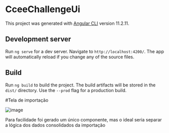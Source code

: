# CceeChallengeUi

This project was generated with [Angular CLI](https://github.com/angular/angular-cli) version 11.2.11.

## Development server

Run `ng serve` for a dev server. Navigate to `http://localhost:4200/`. The app will automatically reload if you change any of the source files.

## Build

Run `ng build` to build the project. The build artifacts will be stored in the `dist/` directory. Use the `--prod` flag for a production build.

#Tela de importação

![image](https://user-images.githubusercontent.com/1148082/212897928-a497a082-83c4-46ab-a623-ef0f3ac16f2b.png)

Para facilidade foi gerado um único componente, mas o ideal seria separar a lógica dos dados consolidados da importação



